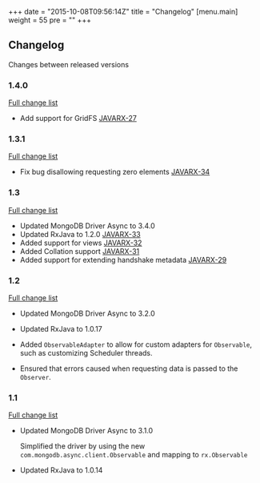 +++
date = "2015-10-08T09:56:14Z"
title = "Changelog"
[menu.main]
  weight = 55
  pre = "<i class='fa fa-cog'></i>"
+++

## Changelog

Changes between released versions

### 1.4.0

[Full change list](https://jira.mongodb.org/issues/?jql=project%20%3D%20JAVARX%20AND%20fixVersion%20%3D%201.4)

  * Add support for GridFS [JAVARX-27](https://jira.mongodb.org/browse/JAVARX-27)


### 1.3.1

[Full change list](https://jira.mongodb.org/issues/?jql=project%20%3D%20JAVARX%20AND%20fixVersion%20%3D%201.3.1)

  * Fix bug disallowing requesting zero elements [JAVARX-34](https://jira.mongodb.org/browse/JAVARX-34)

### 1.3

[Full change list](https://jira.mongodb.org/issues/?jql=project%20%3D%20JAVARX%20AND%20fixVersion%20%3D%201.3)

  * Updated MongoDB Driver Async to 3.4.0
  * Updated RxJava to 1.2.0 [JAVARX-33](https://jira.mongodb.org/browse/JAVARX-33)
  * Added support for views [JAVARX-32](https://jira.mongodb.org/browse/JAVARX-32)
  * Added Collation support [JAVARX-31](https://jira.mongodb.org/browse/JAVARX-31)
  * Added support for extending handshake metadata [JAVARX-29](https://jira.mongodb.org/browse/JAVARX-29)

### 1.2 

[Full change list](https://jira.mongodb.org/issues/?jql=project%20%3D%20JAVARX%20AND%20fixVersion%20%3D%201.2)

  * Updated MongoDB Driver Async to 3.2.0
    
  * Updated RxJava to 1.0.17
  
  * Added `ObservableAdapter` to allow for custom adapters for `Observable`, such as customizing Scheduler threads.
  
  * Ensured that errors caused when requesting data is passed to the `Observer`.

### 1.1 

[Full change list](https://jira.mongodb.org/issues/?jql=project%20%3D%20JAVARX%20AND%20fixVersion%20%3D%201.1)

  * Updated MongoDB Driver Async to 3.1.0
  
    Simplified the driver by using the new `com.mongodb.async.client.Observable` and mapping to `rx.Observable`
    
  * Updated RxJava to 1.0.14

